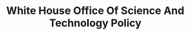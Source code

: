 ---
# This topic lives at
# https://digital.gov/topics/white-house-office-of-science-and-technology-policy

# Topic Title
title: "White House Office Of Science And Technology Policy"

# description — keep it short and clear
summary: ""

# Weight
weight: 1

# For more information on managing topics,
# see https://github.com/GSA/digitalgov.gov/wiki/topics
---